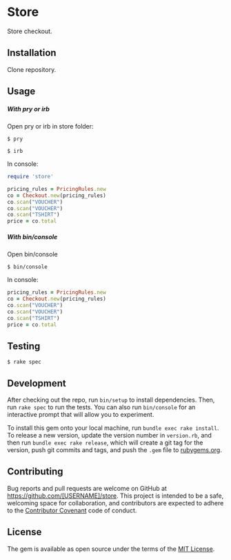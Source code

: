 # Store
Store checkout.

## Installation
Clone repository.

## Usage
##### With pry or irb
Open pry or irb in store folder:
```shell
$ pry
```
```shell
$ irb
```
In console:
```ruby
require 'store'

pricing_rules = PricingRules.new
co = Checkout.new(pricing_rules)
co.scan("VOUCHER")
co.scan("VOUCHER")
co.scan("TSHIRT")
price = co.total
```
##### With bin/console
Open bin/console
```shell
$ bin/console
```
In console:
```ruby
pricing_rules = PricingRules.new
co = Checkout.new(pricing_rules)
co.scan("VOUCHER")
co.scan("VOUCHER")
co.scan("TSHIRT")
price = co.total
```

## Testing
```shell
$ rake spec
```

## Development
After checking out the repo, run `bin/setup` to install dependencies. Then, run `rake spec` to run the tests. You can also run `bin/console` for an interactive prompt that will allow you to experiment.

To install this gem onto your local machine, run `bundle exec rake install`. To release a new version, update the version number in `version.rb`, and then run `bundle exec rake release`, which will create a git tag for the version, push git commits and tags, and push the `.gem` file to [rubygems.org](https://rubygems.org).

## Contributing
Bug reports and pull requests are welcome on GitHub at https://github.com/[USERNAME]/store. This project is intended to be a safe, welcoming space for collaboration, and contributors are expected to adhere to the [Contributor Covenant](http://contributor-covenant.org) code of conduct.


## License
The gem is available as open source under the terms of the [MIT License](http://opensource.org/licenses/MIT).

